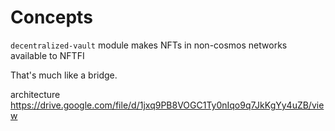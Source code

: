 # Concepts

`decentralized-vault` module makes NFTs in non-cosmos networks available to NFTFI

That's much like a bridge.

architecture
<https://drive.google.com/file/d/1jxq9PB8VOGC1Ty0nIqo9q7JkKgYy4uZB/view>
